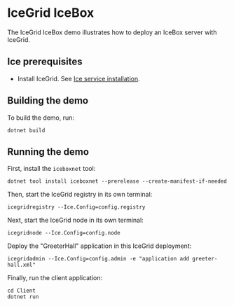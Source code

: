 # IceGrid IceBox

The IceGrid IceBox demo illustrates how to deploy an IceBox server with IceGrid.

## Ice prerequisites

- Install IceGrid. See [Ice service installation].

## Building the demo

To build the demo, run:

```shell
dotnet build
```

## Running the demo

First, install the `iceboxnet` tool:

```shell
dotnet tool install iceboxnet --prerelease --create-manifest-if-needed
```

Then, start the IceGrid registry in its own terminal:

```shell
icegridregistry --Ice.Config=config.registry
```

Next, start the IceGrid node in its own terminal:

```shell
icegridnode --Ice.Config=config.node
```

Deploy the "GreeterHall" application in this IceGrid deployment:

```shell
icegridadmin --Ice.Config=config.admin -e "application add greeter-hall.xml"
```

Finally, run the client application:

```shell
cd Client
dotnet run
```

[Ice service installation]: https://github.com/zeroc-ice/ice/blob/main/NIGHTLY.md#ice-services

